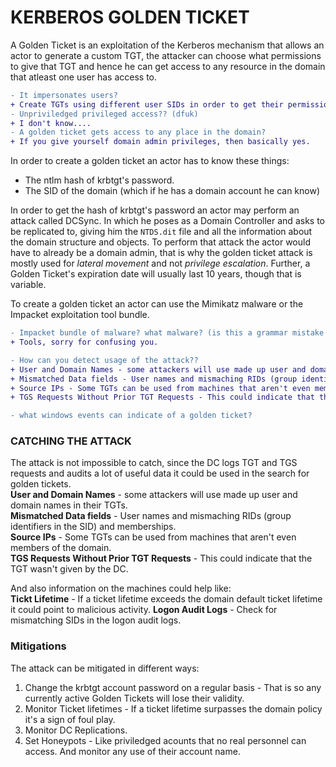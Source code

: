 # KERBEROS GOLDEN TICKET

A Golden Ticket is an exploitation of the Kerberos mechanism that allows an actor to generate a custom TGT, the attacker can choose what permissions to give that TGT and hence  he can get access to any resource in the domain that atleast one user has access to.

```diff
- It impersonates users?
+ Create TGTs using different user SIDs in order to get their permissions. 
- Unpriviledged privileged access?? (dfuk)
+ I don't know....
- A golden ticket gets access to any place in the domain?
+ If you give yourself domain admin privileges, then basically yes.
```

In order to create a golden ticket an actor has to know these things:
* The ntlm hash of krbtgt's password.
* The SID of the domain (which if he has a domain account he can know)

In order to get the hash of krbtgt's password an actor may perform an attack called DCSync. In which he poses as a Domain Controller and asks to be replicated to, giving him the `NTDS.dit` file and all the information about the domain structure and objects. To perform that attack the actor would have to already be a domain admin, that is why the golden ticket attack is mostly used for _lateral movement_ and not _privilege escalation_. Further, a Golden Ticket's expiration date will usually last 10 years, though that is variable.

To create a golden ticket an actor can use the Mimikatz malware or the Impacket exploitation tool bundle.
```diff
- Impacket bundle of malware? what malware? (is this a grammar mistake or explain what do you mean?)
+ Tools, sorry for confusing you.
```
```diff
- How can you detect usage of the attack??
+ User and Domain Names - some attackers will use made up user and domain names in their TGTs.
+ Mismatched Data fields - User names and mismaching RIDs (group identifiers in the SID) and memberships.
+ Source IPs - Some TGTs can be used from machines that aren't even members of the domain.
+ TGS Requests Without Prior TGT Requests - This could indicate that the TGT wasn't given by the DC.

- what windows events can indicate of a golden ticket?
```
### CATCHING THE ATTACK

The attack is not impossible to catch, since the DC logs TGT and TGS requests and audits a lot of useful data it could be used in the search for golden tickets.<br>
**User and Domain Names** - some attackers will use made up user and domain names in their TGTs.<br>
**Mismatched Data fields** - User names and mismaching RIDs (group identifiers in the SID) and memberships.<br>
**Source IPs** - Some TGTs can be used from machines that aren't even members of the domain.<br>
**TGS Requests Without Prior TGT Requests** - This could indicate that the TGT wasn't given by the DC.

And also information on the machines could help like:<br>
**Tickt Lifetime** - If a ticket lifetime exceeds the domain default ticket lifetime it could point to malicious activity.
**Logon Audit Logs** - Check for mismatching SIDs in the logon audit logs.

### Mitigations

The attack can be mitigated in different ways:
1. Change the krbtgt account password on a regular basis - That is so any currently active Golden Tickets will lose their validity.
2. Monitor Ticket lifetimes - If a ticket lifetime surpasses the domain policy it's a sign of foul play.
3. Monitor DC Replications.
4. Set Honeypots - Like priviledged acounts that no real personnel can access. And monitor any use of their account name.
